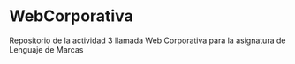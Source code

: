 # WebCorporativa
Repositorio de la actividad 3 llamada Web Corporativa para la asignatura de Lenguaje de Marcas
